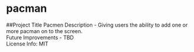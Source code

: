 # pacman
##Project Title
Pacmen
Description - Giving users the ability to add one or more pacman on to the screen. <br/>
Future Improvements - TBD <br/>
License Info: MIT <br/>


